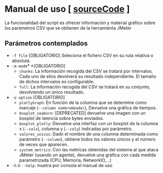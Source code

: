# Manual de uso \[ [sourceCode](https://github.com/RafaelGB/pythonScripts/tree/master/Graficas_Jmeter) \]

La funcionalidad del script es ofrecer información y material gráfico sobre los parámetros CSV que se obtienen de la herramienta JMeter

## Parámetros contemplados

* `-f file` \[OBLIGATORIO\]  Seleciona el fichero CSV en su ruta relativa o absoluta.
* `-m mode`* *\[OBLIGATORIO\]
  * `chunks`: La información recogida del CSV se tratará por intervalos. Cada uno de ellos devolverá su resultado independiente. El tamaño de dichos intervalos es configurable.
  * `full`:   La información recogida del CSV se tratará en su conjunto, devolviendo un único resultado.
* `-o option` \[OBLIGATORIO\]
  * `plotlyGraph`: En función de la columna que se determine como marcaje (`--column nombreHeader`), Devuelve una gráfica de tiempos.
  * `boxplot_seaborn`: \[DEPRECATED\] devuelve una imagen con un boxplot de latencia sobre bytes enviados.
  * `boxplot_plotly`: Devuelve una interfaz con un boxplot de la columna x (`--colx`), columna y (`--coly`) indicadas por parámetro.
  * `valores_unicos`: Dado el nombre de una columna determinada como parámetro (`--column`), obtiene todos los valores únicos y el número de veces que aparecen.
  * `system_metrics`: Con las métricas obtenidas del sistema al que ataca JMeter (usando un agente), devuelve una gráfica con cada medida parametrizada (CPU, Memoria, NetworkIO,...)
* `-h` ó `--help`: muetra por consola el manual de uso